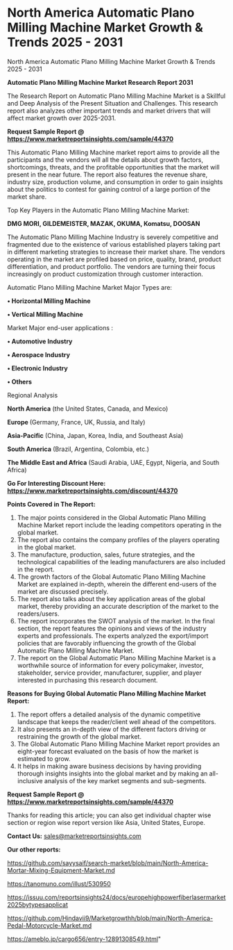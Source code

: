 # North America Automatic Plano Milling Machine Market Growth & Trends 2025 - 2031
North America Automatic Plano Milling Machine Market Growth & Trends 2025 - 2031

<strong>Automatic Plano Milling Machine Market Research Report 2031</strong>

The Research Report on Automatic Plano Milling Machine Market is a Skillful and Deep Analysis of the Present Situation and Challenges. This research report also analyzes other important trends and market drivers that will affect market growth over 2025-2031.

<strong>Request Sample Report @ <a href=https://www.marketreportsinsights.com/sample/44370>https://www.marketreportsinsights.com/sample/44370</a></strong>

This Automatic Plano Milling Machine market report aims to provide all the participants and the vendors will all the details about growth factors, shortcomings, threats, and the profitable opportunities that the market will present in the near future. The report also features the revenue share, industry size, production volume, and consumption in order to gain insights about the politics to contest for gaining control of a large portion of the market share.

Top Key Players in the Automatic Plano Milling Machine Market:

<strong>DMG MORI, GILDEMEISTER, MAZAK, OKUMA, Komatsu, DOOSAN</strong>

The Automatic Plano Milling Machine Industry is severely competitive and fragmented due to the existence of various established players taking part in different marketing strategies to increase their market share. The vendors operating in the market are profiled based on price, quality, brand, product differentiation, and product portfolio. The vendors are turning their focus increasingly on product customization through customer interaction.

Automatic Plano Milling Machine Market Major Types are:

<strong>•  Horizontal Milling Machine

•  Vertical Milling Machine</strong>

Market Major end-user applications :

<strong>•  Automotive Industry

•  Aerospace Industry

•  Electronic Industry

•  Others</strong>

Regional Analysis

</u><strong><b>North America</b></strong> (the United States, Canada, and Mexico)

<strong><b>Europe </b></strong>(Germany, France, UK, Russia, and Italy)

<strong><b>Asia-Pacific</b></strong> (China, Japan, Korea, India, and Southeast Asia)

<strong><b>South America</b></strong> (Brazil, Argentina, Colombia, etc.)

<strong><b>The Middle East and Africa</b></strong> (Saudi Arabia, UAE, Egypt, Nigeria, and South Africa)

<strong>Go For Interesting Discount Here: <a href=https://www.marketreportsinsights.com/discount/44370>https://www.marketreportsinsights.com/discount/44370</a></strong>

<strong>Points Covered in The Report:</strong>
<ol>
  <li>The major points considered in the Global Automatic Plano Milling Machine Market report include the leading competitors operating in the global market.</li>
  <li>The report also contains the company profiles of the players operating in the global market.</li>
  <li>The manufacture, production, sales, future strategies, and the technological capabilities of the leading manufacturers are also included in the report.</li>
  <li>The growth factors of the Global Automatic Plano Milling Machine Market are explained in-depth, wherein the different end-users of the market are discussed precisely.</li>
  <li>The report also talks about the key application areas of the global market, thereby providing an accurate description of the market to the readers/users.</li>
  <li>The report incorporates the SWOT analysis of the market. In the final section, the report features the opinions and views of the industry experts and professionals. The experts analyzed the export/import policies that are favorably influencing the growth of the Global Automatic Plano Milling Machine Market.</li>
  <li>The report on the Global Automatic Plano Milling Machine Market is a worthwhile source of information for every policymaker, investor, stakeholder, service provider, manufacturer, supplier, and player interested in purchasing this research document.</li>
</ol>
<strong>Reasons for Buying Global Automatic Plano Milling Machine Market Report:</strong>

<ol>
  <li>The report offers a detailed analysis of the dynamic competitive landscape that keeps the reader/client well ahead of the competitors.</li>
  <li>It also presents an in-depth view of the different factors driving or restraining the growth of the global market.</li>
  <li>The Global Automatic Plano Milling Machine Market report provides an eight-year forecast evaluated on the basis of how the market is estimated to grow.</li>
  <li>It helps in making aware business decisions by having providing thorough insights insights into the global market and by making an all-inclusive analysis of the key market segments and sub-segments.</li>
</ol>
<strong>Request Sample Report @ <a href=https://www.marketreportsinsights.com/sample/44370>https://www.marketreportsinsights.com/sample/44370</a></strong>


Thanks for reading this article; you can also get individual chapter wise section or region wise report version like Asia, United States, Europe.

<strong>Contact Us:</strong>
sales@marketreportsinsights.com

<strong>Our other reports:</strong>

<a href=https://github.com/sayysaif/search-market/blob/main/North-America-Mortar-Mixing-Equipment-Market.md>https://github.com/sayysaif/search-market/blob/main/North-America-Mortar-Mixing-Equipment-Market.md</a>

<a href=https://tanomuno.com/illust/530950>https://tanomuno.com/illust/530950</a>

<a href=https://issuu.com/reportsinsights24/docs/europehighpowerfiberlasermarket2025bytypesapplicat>https://issuu.com/reportsinsights24/docs/europehighpowerfiberlasermarket2025bytypesapplicat</a>

<a href=https://github.com/Hindavii9/Marketgrowthh/blob/main/North-America-Pedal-Motorcycle-Market.md>https://github.com/Hindavii9/Marketgrowthh/blob/main/North-America-Pedal-Motorcycle-Market.md</a>

<a href=https://ameblo.jp/cargo656/entry-12891308549.html>https://ameblo.jp/cargo656/entry-12891308549.html</a>"
